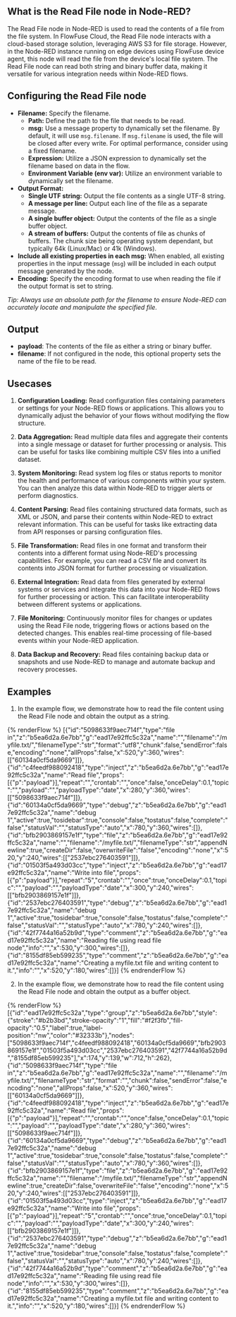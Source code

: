 ## What is the Read File node in Node-RED?

The Read File node in Node-RED is used to read the contents of a file from the file system. In FlowFuse Cloud, the Read File node interacts with a cloud-based storage solution, leveraging AWS S3 for file storage. However, in the Node-RED instance running on edge devices using FlowFuse device agent, this node will read the file from the device's local file system. The Read File node can read both string and binary buffer data, making it versatile for various integration needs within Node-RED flows.

## Configuring the Read File node

- **Filename:** Specify the filename.
    - **Path:** Define the path to the file that needs to be read.
    - **msg:** Use a message property to dynamically set the filename. By default, it will use `msg.filename`. If `msg.filename` is used, the file will be closed after every write. For optimal performance, consider using a fixed filename.
    - **Expression:** Utilize a JSON expression to dynamically set the filename based on data in the flow.
    - **Environment Variable (env var):** Utilize an environment variable to dynamically set the filename.
- **Output Format:**
    - **Single UTF string:** Output the file contents as a single UTF-8 string.
    - **A message per line:** Output each line of the file as a separate message.
    - **A single buffer object:** Output the contents of the file as a single buffer object.
    - **A stream of buffers:** Output the contents of file as chunks of buffers. The chunk size being operating system dependant, but typically 64k (Linux/Mac) or 41k (Windows).
- **Include all existing properties in each msg:** When enabled, all existing properties in the input message (`msg`) will be included in each output message generated by the node.
- **Encoding:** Specify the encoding format to use when reading the file if the output format is set to string.

*Tip: Always use an absolute path for the filename to ensure Node-RED can accurately locate and manipulate the specified file.*

## Output

- **payload**: The contents of the file as either a string or binary buffer.
- **filename**: If not configured in the node, this optional property sets the name of the file to be read.

## Usecases

1. **Configuration Loading:** Read configuration files containing parameters or settings for your Node-RED flows or applications. This allows you to dynamically adjust the behavior of your flows without modifying the flow structure.

2. **Data Aggregation:** Read multiple data files and aggregate their contents into a single message or dataset for further processing or analysis. This can be useful for tasks like combining multiple CSV files into a unified dataset.

3. **System Monitoring:** Read system log files or status reports to monitor the health and performance of various components within your system. You can then analyze this data within Node-RED to trigger alerts or perform diagnostics.

4. **Content Parsing:** Read files containing structured data formats, such as XML or JSON, and parse their contents within Node-RED to extract relevant information. This can be useful for tasks like extracting data from API responses or parsing configuration files.

5. **File Transformation:** Read files in one format and transform their contents into a different format using Node-RED's processing capabilities. For example, you can read a CSV file and convert its contents into JSON format for further processing or visualization.

6. **External Integration:** Read data from files generated by external systems or services and integrate this data into your Node-RED flows for further processing or action. This can facilitate interoperability between different systems or applications.

7. **File Monitoring:** Continuously monitor files for changes or updates using the Read File node, triggering flows or actions based on the detected changes. This enables real-time processing of file-based events within your Node-RED application.

8. **Data Backup and Recovery:** Read files containing backup data or snapshots and use Node-RED to manage and automate backup and recovery processes.

## Examples 

1. In the example flow, we demonstrate how to read the file content using the Read File node and obtain the output as a string.

{% renderFlow %}
[{"id":"5098633f9aec714f","type":"file in","z":"b5ea6d2a.6e7bb","g":"ead17e92ffc5c32a","name":"","filename":"/myfile.txt/","filenameType":"str","format":"utf8","chunk":false,"sendError":false,"encoding":"none","allProps":false,"x":520,"y":360,"wires":[["60134a0cf5da9669"]]},{"id":"c4feedf988092418","type":"inject","z":"b5ea6d2a.6e7bb","g":"ead17e92ffc5c32a","name":"Read file","props":[{"p":"payload"}],"repeat":"","crontab":"","once":false,"onceDelay":0.1,"topic":"","payload":"","payloadType":"date","x":280,"y":360,"wires":[["5098633f9aec714f"]]},{"id":"60134a0cf5da9669","type":"debug","z":"b5ea6d2a.6e7bb","g":"ead17e92ffc5c32a","name":"debug 1","active":true,"tosidebar":true,"console":false,"tostatus":false,"complete":"false","statusVal":"","statusType":"auto","x":780,"y":360,"wires":[]},{"id":"bfb2903869157e1f","type":"file","z":"b5ea6d2a.6e7bb","g":"ead17e92ffc5c32a","name":"","filename":"/myfile.txt/","filenameType":"str","appendNewline":true,"createDir":false,"overwriteFile":"false","encoding":"none","x":520,"y":240,"wires":[["2537ebc276403591"]]},{"id":"01503f5a493d03cc","type":"inject","z":"b5ea6d2a.6e7bb","g":"ead17e92ffc5c32a","name":"Write into file","props":[{"p":"payload"}],"repeat":"5","crontab":"","once":true,"onceDelay":0.1,"topic":"","payload":"","payloadType":"date","x":300,"y":240,"wires":[["bfb2903869157e1f"]]},{"id":"2537ebc276403591","type":"debug","z":"b5ea6d2a.6e7bb","g":"ead17e92ffc5c32a","name":"debug 1","active":true,"tosidebar":true,"console":false,"tostatus":false,"complete":"false","statusVal":"","statusType":"auto","x":780,"y":240,"wires":[]},{"id":"42f7744a16a52b9d","type":"comment","z":"b5ea6d2a.6e7bb","g":"ead17e92ffc5c32a","name":"Reading file using read file node","info":"","x":530,"y":300,"wires":[]},{"id":"8155df85eb599235","type":"comment","z":"b5ea6d2a.6e7bb","g":"ead17e92ffc5c32a","name":"Creating a myfile.txt file and writing content to it.","info":"","x":520,"y":180,"wires":[]}]
{% endrenderFlow %}

2. In the example flow, we demonstrate how to read the file content using the Read File node and obtain the output as a buffer object.

{% renderFlow %}
[{"id":"ead17e92ffc5c32a","type":"group","z":"b5ea6d2a.6e7bb","style":{"stroke":"#b2b3bd","stroke-opacity":"1","fill":"#f2f3fb","fill-opacity":"0.5","label":true,"label-position":"nw","color":"#32333b"},"nodes":["5098633f9aec714f","c4feedf988092418","60134a0cf5da9669","bfb2903869157e1f","01503f5a493d03cc","2537ebc276403591","42f7744a16a52b9d","8155df85eb599235"],"x":174,"y":139,"w":712,"h":262},{"id":"5098633f9aec714f","type":"file in","z":"b5ea6d2a.6e7bb","g":"ead17e92ffc5c32a","name":"","filename":"/myfile.txt/","filenameType":"str","format":"","chunk":false,"sendError":false,"encoding":"none","allProps":false,"x":520,"y":360,"wires":[["60134a0cf5da9669"]]},{"id":"c4feedf988092418","type":"inject","z":"b5ea6d2a.6e7bb","g":"ead17e92ffc5c32a","name":"Read file","props":[{"p":"payload"}],"repeat":"","crontab":"","once":false,"onceDelay":0.1,"topic":"","payload":"","payloadType":"date","x":280,"y":360,"wires":[["5098633f9aec714f"]]},{"id":"60134a0cf5da9669","type":"debug","z":"b5ea6d2a.6e7bb","g":"ead17e92ffc5c32a","name":"debug 1","active":true,"tosidebar":true,"console":false,"tostatus":false,"complete":"false","statusVal":"","statusType":"auto","x":780,"y":360,"wires":[]},{"id":"bfb2903869157e1f","type":"file","z":"b5ea6d2a.6e7bb","g":"ead17e92ffc5c32a","name":"","filename":"/myfile.txt/","filenameType":"str","appendNewline":true,"createDir":false,"overwriteFile":"false","encoding":"none","x":520,"y":240,"wires":[["2537ebc276403591"]]},{"id":"01503f5a493d03cc","type":"inject","z":"b5ea6d2a.6e7bb","g":"ead17e92ffc5c32a","name":"Write into file","props":[{"p":"payload"}],"repeat":"5","crontab":"","once":true,"onceDelay":0.1,"topic":"","payload":"","payloadType":"date","x":300,"y":240,"wires":[["bfb2903869157e1f"]]},{"id":"2537ebc276403591","type":"debug","z":"b5ea6d2a.6e7bb","g":"ead17e92ffc5c32a","name":"debug 1","active":true,"tosidebar":true,"console":false,"tostatus":false,"complete":"false","statusVal":"","statusType":"auto","x":780,"y":240,"wires":[]},{"id":"42f7744a16a52b9d","type":"comment","z":"b5ea6d2a.6e7bb","g":"ead17e92ffc5c32a","name":"Reading file using read file node","info":"","x":530,"y":300,"wires":[]},{"id":"8155df85eb599235","type":"comment","z":"b5ea6d2a.6e7bb","g":"ead17e92ffc5c32a","name":"Creating a myfile.txt file and writing content to it.","info":"","x":520,"y":180,"wires":[]}]
{% endrenderFlow %}
